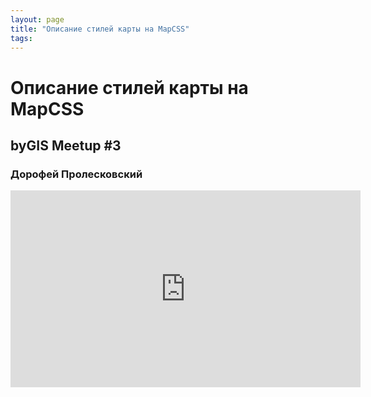 ```yaml
---
layout: page
title: "Описание стилей карты на MapCSS"
tags:
---
```


# Описание стилей карты на MapCSS
## byGIS Meetup #3
### Дорофей Пролесковский

<iframe width="560" height="315" src="https://www.youtube.com/embed/WHzdio4p8t0" frameborder="0" allow="accelerometer; autoplay; encrypted-media; gyroscope; picture-in-picture" allowfullscreen></iframe>

